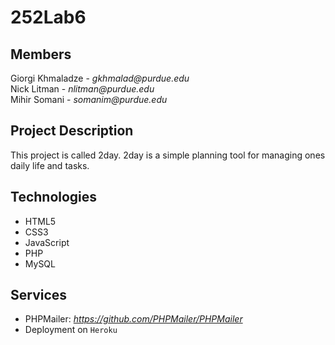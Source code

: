 # 252Lab6

## Members
Giorgi Khmaladze - _gkhmalad@purdue.edu_  
Nick Litman - _nlitman@purdue.edu_  
Mihir Somani - _somanim@purdue.edu_

## Project Description
This project is called 2day. 2day is a simple planning tool for managing ones daily life and tasks.

## Technologies
* HTML5
* CSS3
* JavaScript
* PHP
* MySQL

## Services
* PHPMailer: _https://github.com/PHPMailer/PHPMailer_
* Deployment on `Heroku`


